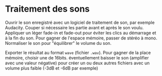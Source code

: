 # Traitement des sons

Ouvrir le son enregistré avec un logiciel de traitement de son, par exemple Audacity.
Couper si nécessaire les partie avant et après le son voulu.
Appliquer un léger fade-in et fade-out pour éviter les clics au démarrage et à la fin du son.
Pour gagner de l'espace mémoire, passer de stéréo à mono.
Normaliser le son pour "équilibrer" le volume du son.

Exporter le résultat au format `wave` (fichier `.wav`). Pour gagner de la place mémoire, choisir une de 16bits.
éventuellement baisser le son (amplifier avec une valeur négative) pour créer un ou deux autres fichiers avec un volume plus faible (-3dB et -6dB par exemple)


 
